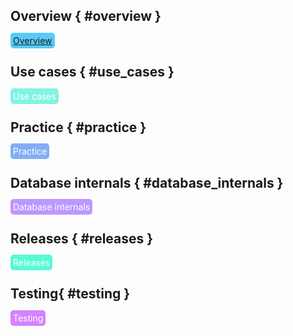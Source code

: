 ## Overview { #overview }
<span style="background-color:#56CBF9; color: white; border-radius: 5px; padding: 4px"> [Overview](../video_by_tags.md) </span>

## Use cases { #use_cases }
<span style="background-color:#81F4E1; color: white; border-radius: 5px; padding: 4px"> Use cases </span>

## Practice { #practice }
<span style="background-color:#82AEF5; color: white; border-radius: 5px; padding: 4px"> Practice </span>

## Database internals { #database_internals }
<span style="background-color:#BC98FF; color: white; border-radius: 5px; padding: 4px"> Database internals</span>

## Releases { #releases }
<span style="background-color:#57FAD7; color: white; border-radius: 5px; padding: 4px"> Releases </span>

## Testing{ #testing }
<span style="background-color:#D383FF; color: white; border-radius: 5px; padding: 4px"> Testing </span>